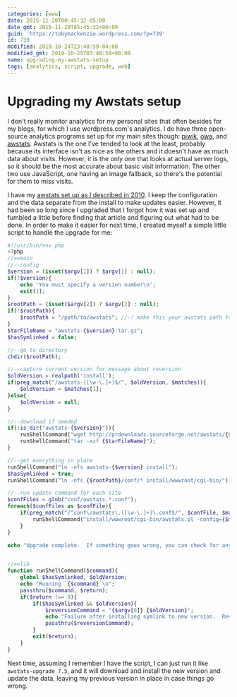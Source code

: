 ```yaml
---
categories: [www]
date: 2015-11-20T00:45:32-05:00
date_gmt: 2015-11-20T05:45:32+00:00
guid: 'https://tobymackenzie.wordpress.com/?p=739'
id: 739
modified: 2019-10-24T23:48:59-04:00
modified_gmt: 2019-10-25T03:48:59+00:00
name: upgrading-my-awstats-setup
tags: [analytics, script, upgrade, web]
---
```


Upgrading my Awstats setup
==========================

I don't really monitor analytics for my personal sites that often besides for my blogs, for which I use wordpress.com's analytics.  I do have three open-source analytics programs set up for my main sites though:  [piwik](http://piwik.org/), [owa](http://www.openwebanalytics.com/), and [awstats](http://awstats.org/).  Awstats is the one I've tended to look at the least, probably because its interface isn't as nice as the others and it doesn't have as much data about visits.  However, it is the only one that looks at actual server logs, so it should be the most accurate about basic visit information.  The other two use JavaScript, one having an image fallback, so there's the potential for them to miss visits.

I have my [awstats set up as I described in 2010](/2010/01/26/awstats/).  I keep the configuration and the data separate from the install to make updates easier.  However, it had been so long since I upgraded that I forgot how it was set up and fumbled a little before finding that article and figuring out what had to be done.  In order to make it easier for next time, I created myself a simple little script to handle the upgrade for me:

<!--more-->

``` php
#!/usr/bin/env php
<?php
//==main
//--config
$version = (isset($argv[1]) ? $argv[1] : null);
if(!$version){
	echo 'You must specify a version number\n';
	exit(1);
}
$rootPath = (isset($argv[2]) ? $argv[2] : null);
if(!$rootPath){
	$rootPath = "/path/to/awstats"; //-! make this your awstats path to make things easier
}
$tarFileName = "awstats-{$version}.tar.gz";
$hasSymlinked = false;

//--go to directory
chdir($rootPath);

//--capture current version for message about reversion
$oldVersion = realpath('install');
if(preg_match("/awstats-([\w-\.]+)$/", $oldVersion, $matches)){
	$oldVersion = $matches[1];
}else{
	$oldVersion = null;
}

//--download if needed
if(!is_dir("awstats-{$version}")){
	runShellCommand("wget http://prdownloads.sourceforge.net/awstats/{$tarFileName}");
	runShellCommand("tar -xzf {$tarFileName}");
}

//--get everything in place
runShellCommand("ln -nfs awstats-{$version} install");
$hasSymlinked = true;
runShellCommand("ln -nfs {$rootPath}/conf/* install/wwwroot/cgi-bin/");

//--run update command for each site
$confFiles = glob("conf/awstats.*.conf");
foreach($confFiles as $confFile){
	if(preg_match("/^conf\/awstats\.([\w-\.]+)\.conf$/", $confFile, $matches) && $matches[1] !== 'global'){
		runShellCommand("install/wwwroot/cgi-bin/awstats.pl -config={$matches[1]} -update");
	}
}

echo "Upgrade complete.  If something goes wrong, you can check for any changes to the upgrade procedures at http://www.awstats.org/docs/awstats_upgrade.html.  If this doesn't help, the previous version can be reinstalled by running `{$argv[0]} " . ($oldVersion ?: 'old-version') . "`\n";


//==lib
function runShellCommand($command){
	global $hasSymlinked, $oldVersion;
	echo "Running `{$command}`\n";
	passthru($command, $return);
	if($return !== 0){
		if($hasSymlinked && $oldVersion){
			$reversionCommand = "{$argv[0]} {$oldVersion}";
			echo "Failure after installing symlink to new version.  Reverting to old version.  Running `{$reversionCommand}`\n";
			passthru($reversionCommand);
		}
		exit($return);
	}
}
```

Next time, assuming I remember I have the script, I can just run it like `awstats-upgrade 7.5`, and it will download and install the new version and update the data, leaving my previous version in place in case things go wrong.
